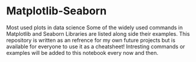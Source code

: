 # Matplotlib-Seaborn
Most used plots in data science
Some of the widely used commands in Matplotlib and Seaborn Libraries are listed along side their examples.
This repository is written as an refrence for my own future projects but is available for everyone to use it as a cheatsheet!
Intresting commands or examples will be added to this notebook every now and then.
